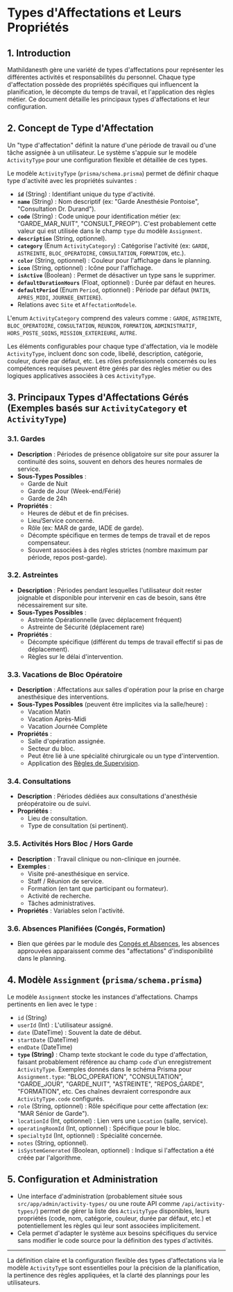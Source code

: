 # Types d'Affectations et Leurs Propriétés

## 1. Introduction

Mathildanesth gère une variété de types d'affectations pour représenter les différentes activités et responsabilités du personnel. Chaque type d'affectation possède des propriétés spécifiques qui influencent la planification, le décompte du temps de travail, et l'application des règles métier. Ce document détaille les principaux types d'affectations et leur configuration.

## 2. Concept de Type d'Affectation

Un "type d'affectation" définit la nature d'une période de travail ou d'une tâche assignée à un utilisateur. Le système s'appuie sur le modèle `ActivityType` pour une configuration flexible et détaillée de ces types.

Le modèle `ActivityType` (`prisma/schema.prisma`) permet de définir chaque type d'activité avec les propriétés suivantes :

- **`id`** (String) : Identifiant unique du type d'activité.
- **`name`** (String) : Nom descriptif (ex: "Garde Anesthésie Pontoise", "Consultation Dr. Durand").
- **`code`** (String) : Code unique pour identification métier (ex: "GARDE_MAR_NUIT", "CONSULT_PREOP"). C'est probablement cette valeur qui est utilisée dans le champ `type` du modèle `Assignment`.
- **`description`** (String, optionnel).
- **`category`** (Enum `ActivityCategory`) : Catégorise l'activité (ex: `GARDE`, `ASTREINTE`, `BLOC_OPERATOIRE`, `CONSULTATION`, `FORMATION`, etc.).
- **`color`** (String, optionnel) : Couleur pour l'affichage dans le planning.
- **`icon`** (String, optionnel) : Icône pour l'affichage.
- **`isActive`** (Boolean) : Permet de désactiver un type sans le supprimer.
- **`defaultDurationHours`** (Float, optionnel) : Durée par défaut en heures.
- **`defaultPeriod`** (Enum `Period`, optionnel) : Période par défaut (`MATIN`, `APRES_MIDI`, `JOURNEE_ENTIERE`).
- Relations avec `Site` et `AffectationModele`.

L'enum `ActivityCategory` comprend des valeurs comme : `GARDE`, `ASTREINTE`, `BLOC_OPERATOIRE`, `CONSULTATION`, `REUNION`, `FORMATION`, `ADMINISTRATIF`, `HORS_POSTE_SOINS`, `MISSION_EXTERIEURE`, `AUTRE`.

Les éléments configurables pour chaque type d'affectation, via le modèle `ActivityType`, incluent donc son code, libellé, description, catégorie, couleur, durée par défaut, etc. Les rôles professionnels concernés ou les compétences requises peuvent être gérés par des règles métier ou des logiques applicatives associées à ces `ActivityType`.

## 3. Principaux Types d'Affectations Gérés (Exemples basés sur `ActivityCategory` et `ActivityType`)

### 3.1. Gardes

- **Description** : Périodes de présence obligatoire sur site pour assurer la continuité des soins, souvent en dehors des heures normales de service.
- **Sous-Types Possibles** :
  - Garde de Nuit
  - Garde de Jour (Week-end/Férié)
  - Garde de 24h
- **Propriétés** :
  - Heures de début et de fin précises.
  - Lieu/Service concerné.
  - Rôle (ex: MAR de garde, IADE de garde).
  - Décompte spécifique en termes de temps de travail et de repos compensateur.
  - Souvent associées à des règles strictes (nombre maximum par période, repos post-garde).

### 3.2. Astreintes

- **Description** : Périodes pendant lesquelles l'utilisateur doit rester joignable et disponible pour intervenir en cas de besoin, sans être nécessairement sur site.
- **Sous-Types Possibles** :
  - Astreinte Opérationnelle (avec déplacement fréquent)
  - Astreinte de Sécurité (déplacement rare)
- **Propriétés** :
  - Décompte spécifique (différent du temps de travail effectif si pas de déplacement).
  - Règles sur le délai d'intervention.

### 3.3. Vacations de Bloc Opératoire

- **Description** : Affectations aux salles d'opération pour la prise en charge anesthésique des interventions.
- **Sous-Types Possibles** (peuvent être implicites via la salle/heure) :
  - Vacation Matin
  - Vacation Après-Midi
  - Vacation Journée Complète
- **Propriétés** :
  - Salle d'opération assignée.
  - Secteur du bloc.
  - Peut être lié à une spécialité chirurgicale ou un type d'intervention.
  - Application des [Règles de Supervision](../04_Bloc_Operatoire/02_Regles_Supervision.md).

### 3.4. Consultations

- **Description** : Périodes dédiées aux consultations d'anesthésie préopératoire ou de suivi.
- **Propriétés** :
  - Lieu de consultation.
  - Type de consultation (si pertinent).

### 3.5. Activités Hors Bloc / Hors Garde

- **Description** : Travail clinique ou non-clinique en journée.
- **Exemples** :
  - Visite pré-anesthésique en service.
  - Staff / Réunion de service.
  - Formation (en tant que participant ou formateur).
  - Activité de recherche.
  - Tâches administratives.
- **Propriétés** : Variables selon l'activité.

### 3.6. Absences Planifiées (Congés, Formation)

- Bien que gérées par le module des [Congés et Absences](../02_Gestion_Conges_Absences/01_Processus_Gestion_Conges_Absences.md), les absences approuvées apparaissent comme des "affectations" d'indisponibilité dans le planning.

## 4. Modèle `Assignment` (`prisma/schema.prisma`)

Le modèle `Assignment` stocke les instances d'affectations. Champs pertinents en lien avec le type :

- `id` (String)
- `userId` (Int) : L'utilisateur assigné.
- `date` (DateTime) : Souvent la date de début.
- `startDate` (DateTime)
- `endDate` (DateTime)
- **`type` (String)** : Champ texte stockant le code du type d'affectation, faisant probablement référence au champ `code` d'un enregistrement `ActivityType`. Exemples donnés dans le schéma Prisma pour `Assignment.type`: "BLOC_OPERATION", "CONSULTATION", "GARDE_JOUR", "GARDE_NUIT", "ASTREINTE", "REPOS_GARDE", "FORMATION", etc. Ces chaînes devraient correspondre aux `ActivityType.code` configurés.
- `role` (String, optionnel) : Rôle spécifique pour cette affectation (ex: "MAR Sénior de Garde").
- `locationId` (Int, optionnel) : Lien vers une `Location` (salle, service).
- `operatingRoomId` (Int, optionnel) : Spécifique pour le bloc.
- `specialtyId` (Int, optionnel) : Spécialité concernée.
- `notes` (String, optionnel).
- `isSystemGenerated` (Boolean, optionnel) : Indique si l'affectation a été créée par l'algorithme.

## 5. Configuration et Administration

- Une interface d'administration (probablement située sous `src/app/admin/activity-types/` ou une route API comme `/api/activity-types/`) permet de gérer la liste des `ActivityType` disponibles, leurs propriétés (code, nom, catégorie, couleur, durée par défaut, etc.) et potentiellement les règles qui leur sont associées implicitement.
- Cela permet d'adapter le système aux besoins spécifiques du service sans modifier le code source pour la définition des types d'activités.

---

La définition claire et la configuration flexible des types d'affectations via le modèle `ActivityType` sont essentielles pour la précision de la planification, la pertinence des règles appliquées, et la clarté des plannings pour les utilisateurs.
